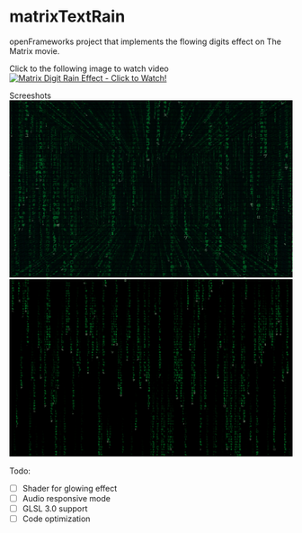 # matrixTextRain
openFrameworks project that implements the flowing digits effect on The Matrix movie. 

Click to the following image to watch video
[![Matrix Digit Rain Effect - Click to Watch!](https://img.youtube.com/vi/-9FR4-MSHWI/0.jpg)](https://www.youtube.com/watch?v=-9FR4-MSHWI)


Screeshots
![alt](cover2.png)
![alt](cover.png)

Todo:
- [ ] Shader for glowing effect
- [ ] Audio responsive mode
- [ ] GLSL 3.0 support
- [ ] Code optimization
